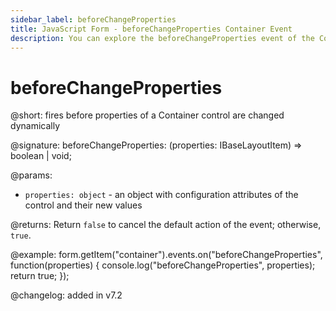 ```yaml
---
sidebar_label: beforeChangeProperties
title: JavaScript Form - beforeChangeProperties Container Event 
description: You can explore the beforeChangeProperties event of the Container control of Form in the documentation of the DHTMLX JavaScript UI library. Browse developer guides and API reference, try out code examples and live demos, and download a free 30-day evaluation version of DHTMLX Suite 7.
---
```


# beforeChangeProperties

@short: fires before properties of a Container control are changed dynamically

@signature: beforeChangeProperties: (properties: IBaseLayoutItem) => boolean | void;

@params:
- `properties: object` - an object with configuration attributes of the control and their new values

@returns:
Return `false` to cancel the default action of the event; otherwise, `true`.

@example:
form.getItem("container").events.on("beforeChangeProperties", function(properties) {
    console.log("beforeChangeProperties", properties);
    return true;
});

@changelog: added in v7.2
